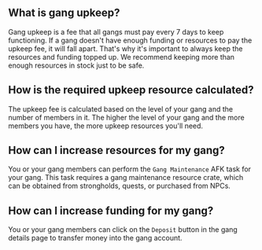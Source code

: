 ## What is gang upkeep?
Gang upkeep is a fee that all gangs must pay every 7 days to keep functioning. If a gang doesn't have enough funding or resources to pay the upkeep fee, it will fall apart. That's why it's important to always keep the resources and funding topped up. We recommend keeping more than enough resources in stock just to be safe.

## How is the required upkeep resource calculated?
The upkeep fee is calculated based on the level of your gang and the number of members in it. The higher the level of your gang and the more members you have, the more upkeep resources you'll need.

## How can I increase resources for my gang?
You or your gang members can perform the `Gang Maintenance` AFK task for your gang. This task requires a gang maintenance resource crate, which can be obtained from strongholds, quests, or purchased from NPCs.

## How can I increase funding for my gang?
You or your gang members can click on the `Deposit` button in the gang details page to transfer money into the gang account.